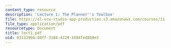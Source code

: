 ```yaml
---
content_type: resource
description: 'Lecture 1: The Planner''s Toolbox'
file: https://ol-ocw-studio-app-production.s3.amazonaws.com/courses/11-204-planning-communications-and-digital-media-fall-2004/0313196688ff318442291694fed8b9e3_lect1.pdf
file_type: application/pdf
resourcetype: Document
title: lect1.pdf
uid: 03131966-88ff-3184-4229-1694fed8b9e3
---
```

